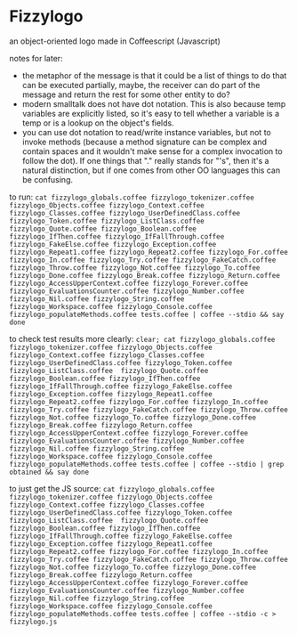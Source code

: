 # Fizzylogo
an object-oriented logo made in Coffeescript (Javascript)

notes for later:
* the metaphor of the message is that it could be a list of things to do that can be executed partially, maybe, the receiver can do part of the message and return the rest for some other entity to do?
* modern smalltalk does not have dot notation. This is also because temp variables are explicitly listed, so it's easy to tell whether a variable is a temp or is a lookup on the object's fields.
* you can use dot notation to read/write instance variables, but not to invoke methods (because a method signature can be complex and contain spaces and it wouldn't make sense for a complex invocation to follow the dot). If one things that "." really stands for "'s", then it's a natural distinction, but if one comes from other OO languages this can be confusing.



to run: ```cat fizzylogo_globals.coffee fizzylogo_tokenizer.coffee fizzylogo_Objects.coffee fizzylogo_Context.coffee fizzylogo_Classes.coffee fizzylogo_UserDefinedClass.coffee fizzylogo_Token.coffee fizzylogo_ListClass.coffee  fizzylogo_Quote.coffee fizzylogo_Boolean.coffee fizzylogo_IfThen.coffee fizzylogo_IfFallThrough.coffee fizzylogo_FakeElse.coffee fizzylogo_Exception.coffee fizzylogo_Repeat1.coffee fizzylogo_Repeat2.coffee fizzylogo_For.coffee fizzylogo_In.coffee fizzylogo_Try.coffee fizzylogo_FakeCatch.coffee fizzylogo_Throw.coffee fizzylogo_Not.coffee fizzylogo_To.coffee fizzylogo_Done.coffee fizzylogo_Break.coffee fizzylogo_Return.coffee fizzylogo_AccessUpperContext.coffee fizzylogo_Forever.coffee fizzylogo_EvaluationsCounter.coffee fizzylogo_Number.coffee fizzylogo_Nil.coffee fizzylogo_String.coffee fizzylogo_Workspace.coffee fizzylogo_Console.coffee fizzylogo_populateMethods.coffee tests.coffee | coffee --stdio && say done```

to check test results more clearly: ```clear; cat fizzylogo_globals.coffee fizzylogo_tokenizer.coffee fizzylogo_Objects.coffee fizzylogo_Context.coffee fizzylogo_Classes.coffee fizzylogo_UserDefinedClass.coffee fizzylogo_Token.coffee fizzylogo_ListClass.coffee  fizzylogo_Quote.coffee fizzylogo_Boolean.coffee fizzylogo_IfThen.coffee fizzylogo_IfFallThrough.coffee fizzylogo_FakeElse.coffee fizzylogo_Exception.coffee fizzylogo_Repeat1.coffee fizzylogo_Repeat2.coffee fizzylogo_For.coffee fizzylogo_In.coffee fizzylogo_Try.coffee fizzylogo_FakeCatch.coffee fizzylogo_Throw.coffee fizzylogo_Not.coffee fizzylogo_To.coffee fizzylogo_Done.coffee fizzylogo_Break.coffee fizzylogo_Return.coffee fizzylogo_AccessUpperContext.coffee fizzylogo_Forever.coffee fizzylogo_EvaluationsCounter.coffee fizzylogo_Number.coffee fizzylogo_Nil.coffee fizzylogo_String.coffee fizzylogo_Workspace.coffee fizzylogo_Console.coffee fizzylogo_populateMethods.coffee tests.coffee | coffee --stdio | grep obtained && say done```

to just get the JS source: ```cat fizzylogo_globals.coffee fizzylogo_tokenizer.coffee fizzylogo_Objects.coffee fizzylogo_Context.coffee fizzylogo_Classes.coffee fizzylogo_UserDefinedClass.coffee fizzylogo_Token.coffee fizzylogo_ListClass.coffee  fizzylogo_Quote.coffee fizzylogo_Boolean.coffee fizzylogo_IfThen.coffee fizzylogo_IfFallThrough.coffee fizzylogo_FakeElse.coffee fizzylogo_Exception.coffee fizzylogo_Repeat1.coffee fizzylogo_Repeat2.coffee fizzylogo_For.coffee fizzylogo_In.coffee fizzylogo_Try.coffee fizzylogo_FakeCatch.coffee fizzylogo_Throw.coffee fizzylogo_Not.coffee fizzylogo_To.coffee fizzylogo_Done.coffee fizzylogo_Break.coffee fizzylogo_Return.coffee fizzylogo_AccessUpperContext.coffee fizzylogo_Forever.coffee fizzylogo_EvaluationsCounter.coffee fizzylogo_Number.coffee fizzylogo_Nil.coffee fizzylogo_String.coffee fizzylogo_Workspace.coffee fizzylogo_Console.coffee fizzylogo_populateMethods.coffee tests.coffee | coffee --stdio -c > fizzylogo.js```